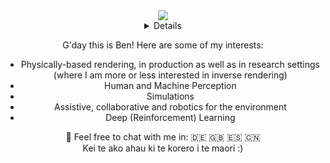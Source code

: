 <div align="center">
  <a href="https://github.com/benjaminbeilharz">
    <img src="http://github-profile-summary-cards.vercel.app/api/cards/profile-details?username=benjaminbeilharz&theme=tokyonight"/>
  </a>
 <details>
<a href="https://github.com/benjaminbeilharz">
    <img src="https://github-readme-stats.vercel.app/api/top-langs/?username=benjaminbeilharz&size_weight=0.5&count_weight=0.5&exclude_repo=&hide=jupyter%20notebook,vim%20script,cmake,makefile,batchfile,plsql,emacs%20lisp,css,html&theme=tokyonight" />
  </a>
  <a href="https://github.com/benjaminbeilharz">
    <img src="https://github-readme-streak-stats.herokuapp.com/?user=benjaminbeilharz&hide_border=true&card_width=338&theme=tokyonight" />
  </a>
  <a href="https://github.com/benjaminbeilharz">
    <img src="http://github-profile-summary-cards.vercel.app/api/cards/stats?username=benjaminbeilharz&theme=tokyonight" />
  </a>

  <a href="https://github.com/benjaminbeilharz">
    <img src="https://github-readme-stats.vercel.app/api?username=benjaminbeilharz&show_icons=true&theme=tokyonight"/>
  </a>
  
 </details>
</div>
<center>
  <p>G'day this is Ben! Here are some of my interests:</p>
  <ul>
    <li>Physically-based rendering, in production as well as in research settings (where I am more or less interested in inverse rendering)</li>
    <li>Human and Machine Perception</li>
    <li>Simulations</li>
    <li>Assistive, collaborative and robotics for the environment</li>
    <li>Deep (Reinforcement) Learning</li>
  </ul>
</center>
<div align="center">💬 Feel free to chat with me in: 🇩🇪 🇬🇧 🇪🇸 🇨🇳 </div>
<div align="center">Kei te ako ahau ki te korero i te maori :)</div>



